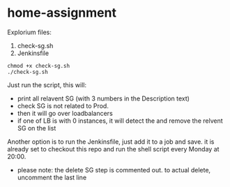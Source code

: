 # home-assignment


Explorium files:
1. check-sg.sh
2. Jenkinsfile


```
chmod +x check-sg.sh
./check-sg.sh
```

Just run the script, this will: 
  - print all relavent SG (with 3 numbers in the Description text)
  - check SG is not related to Prod.
  - then it will go over loadbalancers
  - if one of LB is with 0 instances, it will detect the and remove the relvent SG on the list

Another option is to run the Jenkinsfile, just add it to a job and save.
it is already set to checkout this repo and run the shell script every Monday at 20:00.

* please note: the delete SG step is commented out. to actual delete, uncomment the last line
